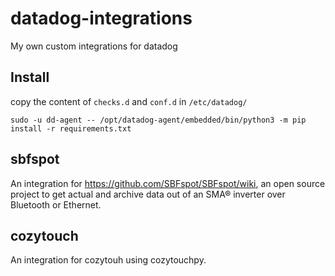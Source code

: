 # datadog-integrations

My own custom integrations for datadog

## Install

copy the content of `checks.d` and `conf.d` in `/etc/datadog/`

`sudo -u dd-agent -- /opt/datadog-agent/embedded/bin/python3 -m pip install -r requirements.txt`

## sbfspot

An integration for https://github.com/SBFspot/SBFspot/wiki, an open source project to get actual and archive data out of an SMA® inverter over Bluetooth or Ethernet.

## cozytouch

An integration for cozytouh using cozytouchpy.